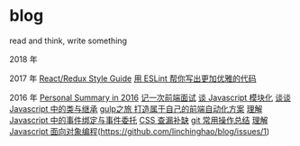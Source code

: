 # blog
read and think, write something

2018 年


2017 年
[React/Redux Style Guide](https://github.com/linchinghao/blog/issues/11)
[用 ESLint 帮你写出更加优雅的代码](https://github.com/linchinghao/blog/issues/10)


2016 年
[Personal Summary in 2016](https://github.com/linchinghao/blog/issues/9)
[记一次前端面试](https://github.com/linchinghao/blog/issues/8)
[谈 Javascript 模块化](https://github.com/linchinghao/blog/issues/7)
[谈谈 Javascript 中的类与继承](https://github.com/linchinghao/blog/issues/6)
[gulp之旅 打造属于自己的前端自动化方案](https://github.com/linchinghao/blog/issues/5)
[理解 Javascript 中的事件绑定与事件委托](https://github.com/linchinghao/blog/issues/4)
[CSS 查漏补缺](https://github.com/linchinghao/blog/issues/3)
[git 常用操作总结](https://github.com/linchinghao/blog/issues/2)
[理解 Javascript 面向对象编程]()(https://github.com/linchinghao/blog/issues/1)


